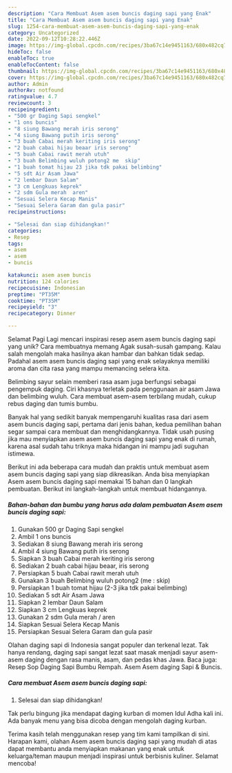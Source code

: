```yaml
---
description: "Cara Membuat Asem asem buncis daging sapi yang Enak"
title: "Cara Membuat Asem asem buncis daging sapi yang Enak"
slug: 1254-cara-membuat-asem-asem-buncis-daging-sapi-yang-enak
category: Uncategorized
date: 2022-09-12T10:28:22.446Z
image: https://img-global.cpcdn.com/recipes/3ba67c14e9451163/680x482cq70/asem-asem-buncis-daging-sapi-foto-resep-utama.jpg
hideToc: false
enableToc: true
enableTocContent: false
thumbnail: https://img-global.cpcdn.com/recipes/3ba67c14e9451163/680x482cq70/asem-asem-buncis-daging-sapi-foto-resep-utama.jpg
cover: https://img-global.cpcdn.com/recipes/3ba67c14e9451163/680x482cq70/asem-asem-buncis-daging-sapi-foto-resep-utama.jpg
author: Admin
authorAv: notfound
ratingvalue: 4.7
reviewcount: 3
recipeingredient:
- "500 gr Daging Sapi sengkel"
- "1 ons buncis"
- "8 siung Bawang merah iris serong"
- "4 siung Bawang putih iris serong"
- "3 buah Cabai merah keriting iris serong"
- "2 buah cabai hijau beaar iris serong"
- "5 buah Cabai rawit merah utuh"
- "3 buah Belimbing wuluh potong2 me  skip"
- "1 buah tomat hijau 23 jika tdk pakai belimbing"
- "5 sdt Air Asam Jawa"
- "2 lembar Daun Salam"
- "3 cm Lengkuas keprek"
- "2 sdm Gula merah  aren"
- "Sesuai Selera Kecap Manis"
- "Sesuai Selera Garam dan gula pasir"
recipeinstructions:

- "Selesai dan siap dihidangkan!"
categories:
- Resep
tags:
- asem
- asem
- buncis

katakunci: asem asem buncis 
nutrition: 124 calories
recipecuisine: Indonesian
preptime: "PT35M"
cooktime: "PT35M"
recipeyield: "3"
recipecategory: Dinner

---
```



Selamat Pagi Lagi mencari inspirasi resep asem asem buncis daging sapi yang unik? Cara membuatnya memang Agak susah-susah gampang. Kalau salah mengolah maka hasilnya akan hambar dan bahkan tidak sedap. Padahal asem asem buncis daging sapi yang enak selayaknya memiliki aroma dan cita rasa yang mampu memancing selera kita.


Belimbing sayur selain memberi rasa asam juga berfungsi sebagai pengempuk daging. Ciri khasnya terletak pada penggunaan air asam Jawa dan belimbing wuluh. Cara membuat asem-asem terbilang mudah, cukup rebus daging dan tumis bumbu.

Banyak hal yang sedikit banyak mempengaruhi kualitas rasa dari asem asem buncis daging sapi, pertama dari jenis bahan, kedua pemilihan bahan segar sampai cara membuat dan menghidangkannya. Tidak usah pusing jika mau menyiapkan asem asem buncis daging sapi yang enak di rumah, karena asal sudah tahu triknya maka hidangan ini mampu jadi suguhan istimewa.


Berikut ini ada beberapa cara mudah dan praktis untuk membuat asem asem buncis daging sapi yang siap dikreasikan. Anda bisa menyiapkan Asem asem buncis daging sapi memakai 15 bahan dan 0 langkah pembuatan. Berikut ini langkah-langkah untuk membuat hidangannya.

<!--inarticleads1-->

##### Bahan-bahan dan bumbu yang harus ada dalam pembuatan Asem asem buncis daging sapi:

1. Gunakan 500 gr Daging Sapi sengkel
1. Ambil 1 ons buncis
1. Sediakan 8 siung Bawang merah iris serong
1. Ambil 4 siung Bawang putih iris serong
1. Siapkan 3 buah Cabai merah keriting iris serong
1. Sediakan 2 buah cabai hijau beaar, iris serong
1. Persiapkan 5 buah Cabai rawit merah utuh
1. Gunakan 3 buah Belimbing wuluh potong2 (me : skip)
1. Persiapkan 1 buah tomat hijau (2-3 jika tdk pakai belimbing)
1. Sediakan 5 sdt Air Asam Jawa
1. Siapkan 2 lembar Daun Salam
1. Siapkan 3 cm Lengkuas keprek
1. Gunakan 2 sdm Gula merah / aren
1. Siapkan Sesuai Selera Kecap Manis
1. Persiapkan Sesuai Selera Garam dan gula pasir


Olahan daging sapi di Indonesia sangat populer dan terkenal lezat. Tak hanya rendang, daging sapi sangat lezat saat masak menjadi sayur asem-asem daging dengan rasa manis, asam, dan pedas khas Jawa. Baca juga: Resep Sop Daging Sapi Bumbu Rempah. Asem Asem daging Sapi &amp; Buncis. 

<!--inarticleads2-->

##### Cara membuat Asem asem buncis daging sapi:


1. Selesai dan siap dihidangkan!

Tak perlu bingung jika mendapat daging kurban di momen Idul Adha kali ini. Ada banyak menu yang bisa dicoba dengan mengolah daging kurban. 

Terima kasih telah menggunakan resep yang tim kami tampilkan di sini. Harapan kami, olahan Asem asem buncis daging sapi yang mudah di atas dapat membantu anda menyiapkan makanan yang enak untuk keluarga/teman maupun menjadi inspirasi untuk berbisnis kuliner. Selamat mencoba!
